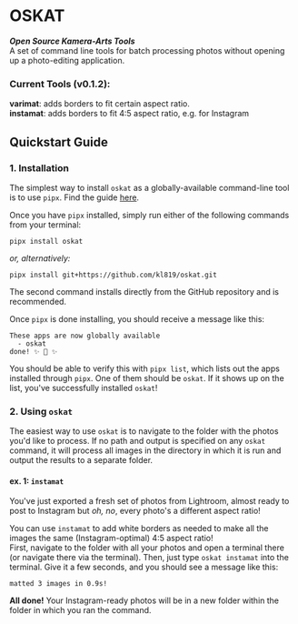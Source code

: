 # OSKAT
***Open Source Kamera-Arts Tools***  
A set of command line tools for batch processing photos without opening up a photo-editing application.

### Current Tools (v0.1.2):
**varimat**: adds borders to fit certain aspect ratio.  
**instamat**: adds borders to fit 4:5 aspect ratio, e.g. for Instagram

## Quickstart Guide
### 1. Installation
The simplest way to install `oskat` as a globally-available command-line tool is to use `pipx`. Find the guide [here](https://pipx.pypa.io/stable/installation/).

Once you have `pipx` installed, simply run either of the following commands from your terminal:  
```
pipx install oskat
```

*or, alternatively:*
```
pipx install git+https://github.com/kl819/oskat.git
```  

The second command installs directly from the GitHub repository and is recommended.

Once `pipx` is done installing, you should receive a message like this:
  ```installed package oskat 0.1.0, installed using Python 3.9.6
  These apps are now globally available
    - oskat
done! ✨ 🌟 ✨
```
You should be able to verify this with `pipx list`, which lists out the apps installed through `pipx`. One of them should be `oskat`. If it shows up on the list, you've successfully installed `oskat`!
  

### 2. Using `oskat`
The easiest way to use `oskat` is to navigate to the folder with the photos you'd like to process. If no path and output is specified on any `oskat` command, it will process all images in the directory in which it is run and output the results to a separate folder. 

#### ex. 1: `instamat`
You've just exported a fresh set of photos from Lightroom, almost ready to post to Instagram but *oh, no*, every photo's a different aspect ratio!

You can use `instamat` to add white borders as needed to make all the images the same (Instagram-optimal) 4:5 aspect ratio!  
First, navigate to the folder with all your photos and open a terminal there (or navigate there via the terminal). Then, just type `oskat instamat` into the terminal. Give it a few seconds, and you should see a message like this:
```
matted 3 images in 0.9s!
```

**All done!** Your Instagram-ready photos will be in a new folder within the folder in which you ran the command.